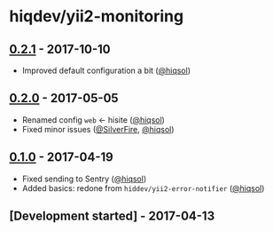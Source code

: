 # hiqdev/yii2-monitoring

## [0.2.1] - 2017-10-10

- Improved default configuration a bit ([@hiqsol])

## [0.2.0] - 2017-05-05

- Renamed config `web` <- hisite ([@hiqsol])
- Fixed minor issues ([@SilverFire], [@hiqsol])

## [0.1.0] - 2017-04-19

- Fixed sending to Sentry ([@hiqsol])
- Added basics: redone from `hiddev/yii2-error-notifier` ([@hiqsol])

## [Development started] - 2017-04-13

[@hiqsol]: https://github.com/hiqsol
[sol@hiqdev.com]: https://github.com/hiqsol
[@SilverFire]: https://github.com/SilverFire
[d.naumenko.a@gmail.com]: https://github.com/SilverFire
[@tafid]: https://github.com/tafid
[andreyklochok@gmail.com]: https://github.com/tafid
[@BladeRoot]: https://github.com/BladeRoot
[bladeroot@gmail.com]: https://github.com/BladeRoot
[Under development]: https://github.com/hiqdev/yii2-monitoring/compare/0.2.0...HEAD
[0.1.0]: https://github.com/hiqdev/yii2-monitoring/releases/tag/0.1.0
[0.2.0]: https://github.com/hiqdev/yii2-monitoring/compare/0.1.0...0.2.0
[0.2.1]: https://github.com/hiqdev/yii2-monitoring/compare/0.2.0...0.2.1
